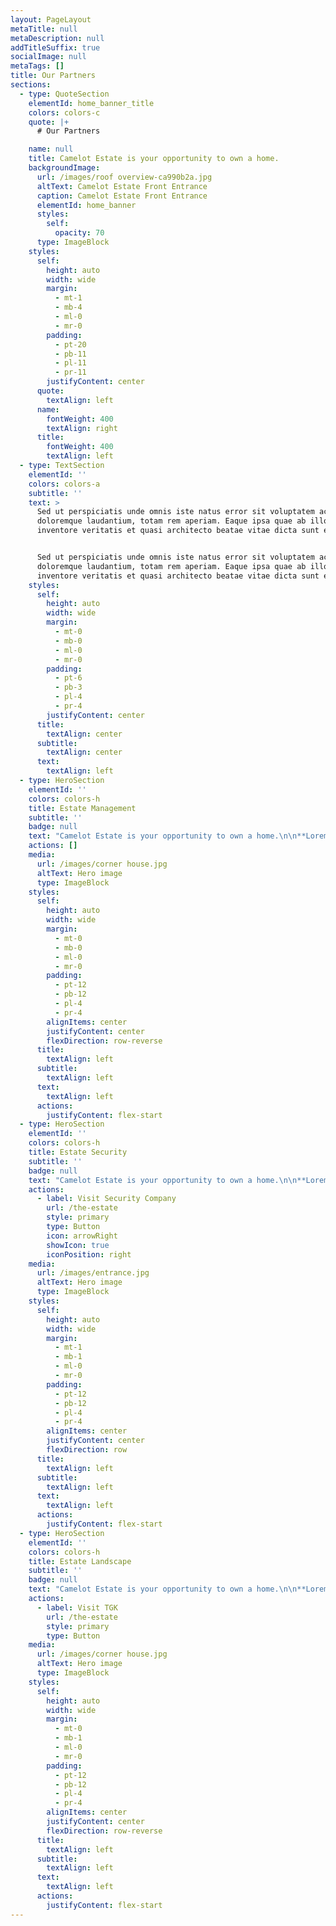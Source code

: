 ```yaml
---
layout: PageLayout
metaTitle: null
metaDescription: null
addTitleSuffix: true
socialImage: null
metaTags: []
title: Our Partners
sections:
  - type: QuoteSection
    elementId: home_banner_title
    colors: colors-c
    quote: |+
      # Our Partners

    name: null
    title: Camelot Estate is your opportunity to own a home.
    backgroundImage:
      url: /images/roof overview-ca990b2a.jpg
      altText: Camelot Estate Front Entrance
      caption: Camelot Estate Front Entrance
      elementId: home_banner
      styles:
        self:
          opacity: 70
      type: ImageBlock
    styles:
      self:
        height: auto
        width: wide
        margin:
          - mt-1
          - mb-4
          - ml-0
          - mr-0
        padding:
          - pt-20
          - pb-11
          - pl-11
          - pr-11
        justifyContent: center
      quote:
        textAlign: left
      name:
        fontWeight: 400
        textAlign: right
      title:
        fontWeight: 400
        textAlign: left
  - type: TextSection
    elementId: ''
    colors: colors-a
    subtitle: ''
    text: >
      Sed ut perspiciatis unde omnis iste natus error sit voluptatem accusantium
      doloremque laudantium, totam rem aperiam. Eaque ipsa quae ab illo
      inventore veritatis et quasi architecto beatae vitae dicta sunt explicabo.


      Sed ut perspiciatis unde omnis iste natus error sit voluptatem accusantium
      doloremque laudantium, totam rem aperiam. Eaque ipsa quae ab illo
      inventore veritatis et quasi architecto beatae vitae dicta sunt explicabo.
    styles:
      self:
        height: auto
        width: wide
        margin:
          - mt-0
          - mb-0
          - ml-0
          - mr-0
        padding:
          - pt-6
          - pb-3
          - pl-4
          - pr-4
        justifyContent: center
      title:
        textAlign: center
      subtitle:
        textAlign: center
      text:
        textAlign: left
  - type: HeroSection
    elementId: ''
    colors: colors-h
    title: Estate Management
    subtitle: ''
    badge: null
    text: "Camelot Estate is your opportunity to own a home.\n\n**Lorem Ipsum**\_is simply dummy text of the printing and typesetting industry. Lorem Ipsum has been the industry's standard dummy text ever since the 1500s, when an unknown printer took a galley of type and scrambled it to make a type specimen book. It has survived not only five centuries, but also the leap into electronic typesetting, remaining essentially unchanged.\n"
    actions: []
    media:
      url: /images/corner house.jpg
      altText: Hero image
      type: ImageBlock
    styles:
      self:
        height: auto
        width: wide
        margin:
          - mt-0
          - mb-0
          - ml-0
          - mr-0
        padding:
          - pt-12
          - pb-12
          - pl-4
          - pr-4
        alignItems: center
        justifyContent: center
        flexDirection: row-reverse
      title:
        textAlign: left
      subtitle:
        textAlign: left
      text:
        textAlign: left
      actions:
        justifyContent: flex-start
  - type: HeroSection
    elementId: ''
    colors: colors-h
    title: Estate Security
    subtitle: ''
    badge: null
    text: "Camelot Estate is your opportunity to own a home.\n\n**Lorem Ipsum**\_is simply dummy text of the printing and typesetting industry. Lorem Ipsum has been the industry's standard dummy text ever since the 1500s, when an unknown printer took a galley of type and scrambled it to make a type specimen book. It has survived not only five centuries, but also the leap into electronic typesetting, remaining essentially unchanged.\n"
    actions:
      - label: Visit Security Company
        url: /the-estate
        style: primary
        type: Button
        icon: arrowRight
        showIcon: true
        iconPosition: right
    media:
      url: /images/entrance.jpg
      altText: Hero image
      type: ImageBlock
    styles:
      self:
        height: auto
        width: wide
        margin:
          - mt-1
          - mb-1
          - ml-0
          - mr-0
        padding:
          - pt-12
          - pb-12
          - pl-4
          - pr-4
        alignItems: center
        justifyContent: center
        flexDirection: row
      title:
        textAlign: left
      subtitle:
        textAlign: left
      text:
        textAlign: left
      actions:
        justifyContent: flex-start
  - type: HeroSection
    elementId: ''
    colors: colors-h
    title: Estate Landscape
    subtitle: ''
    badge: null
    text: "Camelot Estate is your opportunity to own a home.\n\n**Lorem Ipsum**\_is simply dummy text of the printing and typesetting industry. Lorem Ipsum has been the industry's standard dummy text ever since the 1500s, when an unknown printer took a galley of type and scrambled it to make a type specimen book. It has survived not only five centuries, but also the leap into electronic typesetting, remaining essentially unchanged.\n"
    actions:
      - label: Visit TGK
        url: /the-estate
        style: primary
        type: Button
    media:
      url: /images/corner house.jpg
      altText: Hero image
      type: ImageBlock
    styles:
      self:
        height: auto
        width: wide
        margin:
          - mt-0
          - mb-1
          - ml-0
          - mr-0
        padding:
          - pt-12
          - pb-12
          - pl-4
          - pr-4
        alignItems: center
        justifyContent: center
        flexDirection: row-reverse
      title:
        textAlign: left
      subtitle:
        textAlign: left
      text:
        textAlign: left
      actions:
        justifyContent: flex-start
---
```

